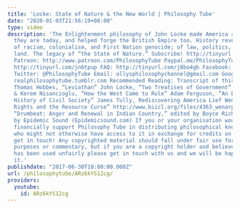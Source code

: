 ```yaml
---
title: 'Locke: State of Nature & the New World | Philosophy Tube'
date: "2020-01-03T21:56:19+08:00"
type: video
description: 'The Enlightenment philosophy of John Locke made America and Canada what
  they are today, and helped forge the British Empire too. History reveals a tale
  of racism, colonialism, and First Nation genocide; of law, politics, property, and
  land. The legacy of “the State of Nature.” Subscribe! http://tinyurl.com/pr99a46
  Patreon: http://www.patreon.com/PhilosophyTube Paypal.me/PhilosophyTube Audible:
  http://tinyurl.com/jn6tpup FAQ: http://tinyurl.com/j8bo4gb Facebook: http://tinyurl.com/jgjek5w
  Twitter: @PhilosophyTube Email: ollysphilosophychannel@gmail.com Google+: google.com/+thephilosophytube
  realphilosophytube.tumblr.com Recommended Reading: Transcript of this Episode: http://tinyurl.com/z4fak7y
  Thomas Hobbes, “Leviathan” John Locke, “Two Treatises of Government” Alexander Anievas
  & Kerem Nisancioglu, “How the West Came to Rule” Adam Ferguson, “An Essay on the
  History of Civil Society” James Tully, Rediscovering America Lief Wenar, “Property
  Rights and the Resource Curse” http://www.biicl.org/files/4363_wenarpapafinal.pdf
  “Drumbeat: Anger and Renewal in Indian Country,” edited by Boyce Richardson Music
  by Epidemic Sound (Epidemicsound.com) If you or your organisation would like to
  financially support Philosophy Tube in distributing philosophical knowledge to those
  who might not otherwise have access to it in exchange for credits on the show, please
  get in touch! Any copyrighted material should fall under fair use for educational
  purposes or commentary, but if you are a copyright holder and believe your material
  has been used unfairly please get in touch with us and we will be happy to discuss
  it.'
publishdate: "2017-06-30T18:00:00.000Z"
url: /philosophytube/ARz6kYS12cg/
providers:
  youtube:
    id: ARz6kYS12cg
---
```

